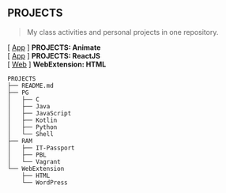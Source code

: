 ## PROJECTS  
> My class activities and personal projects in one repository.
 
[ [App](https://s20016.github.io/Animate/) ] **PROJECTS: Animate**  
[ [App](https://s20016.github.io/ReactJS/) ] **PROJECTS: ReactJS**  
[ [Web](https://s20016.github.io/PROJECTS/WebExtension/HTML/) ] **WebExtension: HTML**  

```
PROJECTS
├── README.md
├── PG
│   ├── C
│   ├── Java
│   ├── JavaScript
│   ├── Kotlin 
│   ├── Python
│   └── Shell
├── RAM
│   ├── IT-Passport
│   ├── PBL
│   └── Vagrant
└── WebExtension
    ├── HTML
    └── WordPress
```
